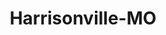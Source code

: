 ---
title: Harrisonville-MO
slug: harrisonville-mo
f_state:
- cms/state/missouri.md
f_locations:
- cms/payday-loan/cash-advance-of-harrisonville-6569.md
- cms/payday-loan/cash-country-6947.md
- cms/payday-loan/cash-country-6948.md
- cms/payday-loan/lendnation-20323.md
- cms/payday-loan/quick-cash-inc-25083.md
updated-on: '2024-05-30T13:41:28.615Z'
created-on: '2024-05-30T13:41:28.615Z'
published-on: '2024-05-30T13:54:32.469Z'
f_city: Harrisonville
layout: '[city].html'
tags: city
---